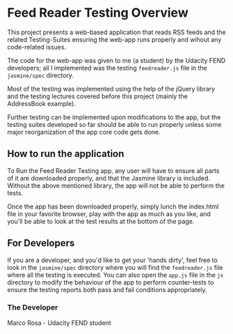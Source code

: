 # Feed Reader Testing Overview

This project presents a web-based application that reads RSS feeds and the related Testing-Suites ensuring the web-app runs properly and wihout any code-related issues.

The code for the web-app was given to me (a student) by the Udacity FEND developers; all I implemented was the testing `feedreader.js` file in the `jasmine/spec` directory.

Most of the testing was implemented using the help of the jQuery library and the testing lectures covered before this project (mainly the AddressBook example).

Further testing can be implemented upon modifications to the app, but the testing suites developed so far should be able to run properly unless some major reorganization of the app core code gets done.


## How to run the application

To Run the Feed Reader Testing app, any user will have to ensure all parts of it are downloaded properly, and that the Jasmine library is included. Without the above mentioned library, the app will not be able to perform the tests.

Once the app has been downloaded properly, simply lunch the index.html file in your favorite browser, play with the app as much as you like, and you'll be able to look at the test results at the bottom of the page.


## For Developers

If you are a developer, and you'd like to get your 'hands dirty', feel free to look in the `jasmine/spec` directory where you will find the `feedreader.js` file where all the testing is executed. You can also open the `app.js` file in the `js` directory to modify the behaviour of the app to perform counter-tests to ensure the testing reports both pass and fail conditions appropriately. 


### The Developer
Marco Rosa - Udacity FEND student
